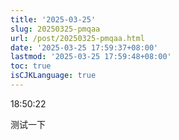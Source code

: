 ```yaml
---
title: '2025-03-25'
slug: 20250325-pmqaa
url: /post/20250325-pmqaa.html
date: '2025-03-25 17:59:37+08:00'
lastmod: '2025-03-25 17:59:48+08:00'
toc: true
isCJKLanguage: true
---
```






18:50:22

测试一下

‍
